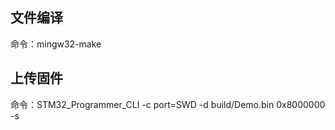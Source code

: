 ## 文件编译

命令：mingw32-make

## 上传固件

命令：STM32_Programmer_CLI -c port=SWD -d build/Demo.bin 0x8000000 -s